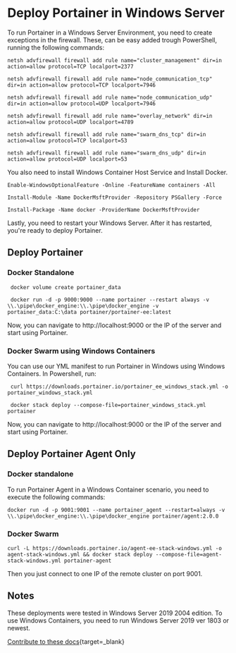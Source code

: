 # Deploy Portainer in Windows Server

To run Portainer in a Windows Server Environment, you need to create exceptions in the firewall. These, can be easy added trough PowerShell, running the following commands:

<pre><code>netsh advfirewall firewall add rule name="cluster_management" dir=in action=allow protocol=TCP localport=2377</code></pre>

<pre><code>netsh advfirewall firewall add rule name="node_communication_tcp" dir=in action=allow protocol=TCP localport=7946</code></pre>

<pre><code>netsh advfirewall firewall add rule name="node_communication_udp" dir=in action=allow protocol=UDP localport=7946</code></pre>

<pre><code>netsh advfirewall firewall add rule name="overlay_network" dir=in action=allow protocol=UDP localport=4789</code></pre>

<pre><code>netsh advfirewall firewall add rule name="swarm_dns_tcp" dir=in action=allow protocol=TCP localport=53</code></pre>

<pre><code>netsh advfirewall firewall add rule name="swarm_dns_udp" dir=in action=allow protocol=UDP localport=53</code></pre>

You also need to install Windows Container Host Service and Install Docker.

<pre><code>Enable-WindowsOptionalFeature -Online -FeatureName containers -All</code></pre>
<pre><code>Install-Module -Name DockerMsftProvider -Repository PSGallery -Force</code></pre>
<pre><code>Install-Package -Name docker -ProviderName DockerMsftProvider</code></pre>

Lastly, you need to restart your Windows Server. After it has restarted, you're ready to deploy Portainer.

## Deploy Portainer

### Docker Standalone

<pre><code> docker volume create portainer_data</code></pre>
<pre><code> docker run -d -p 9000:9000 --name portainer --restart always -v \\.\pipe\docker_engine:\\.\pipe\docker_engine -v portainer_data:C:\data portainer/portainer-ee:latest</code></pre>

Now, you can navigate to http://localhost:9000 or the IP of the server and start using Portainer.

### Docker Swarm using Windows Containers

You can use our YML manifest to run Portainer in Windows using Windows Containers. In Powershell, run:

<pre><code> curl https://downloads.portainer.io/portainer_ee_windows_stack.yml -o portainer_windows_stack.yml</code></pre>
<pre><code> docker stack deploy --compose-file=portainer_windows_stack.yml portainer</code></pre>

Now, you can navigate to http://localhost:9000 or the IP of the server and start using Portainer.

## Deploy Portainer Agent Only

### Docker standalone

To run Portainer Agent in a Windows Container scenario, you need to execute the following commands:

<pre><code>docker run -d -p 9001:9001 --name portainer_agent --restart=always -v \\.\pipe\docker_engine:\\.\pipe\docker_engine portainer/agent:2.0.0</code></pre>

### Docker Swarm

```curl -L https://downloads.portainer.io/agent-ee-stack-windows.yml -o agent-stack-windows.yml && docker stack deploy --compose-file=agent-stack-windows.yml portainer-agent```

Then you just connect to one IP of the remote cluster on port 9001.

## Notes

These deployments were tested in Windows Server 2019 2004 edition. To use Windows Containers, you need to run Windows Server 2019 ver 1803 or newest.

[Contribute to these docs](https://github.com/portainer/portainer-docs/blob/master/contributing.md){target=_blank}
